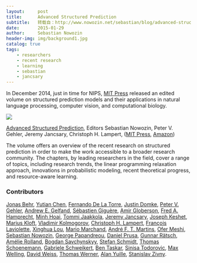 ```yaml
---
layout:     post
title:      Advanced Structured Prediction
subtitle:   转载自：http://www.nowozin.net/sebastian/blog/advanced-structured-prediction.html
date:       2015-01-29
author:     Sebastian Nowozin
header-img: img/background1.jpg
catalog: true
tags:
    - researchers
    - recent research
    - learning
    - sebastian
    - jancsary
---
```


In December 2014, just in time for NIPS, [MIT Press](http://mitpress.mit.edu/)
released an edited volume on structured prediction models and their
applications in natural language processing, computer vision, and
computational biology.

![](http://www.nowozin.net/sebastian/blog/images/asp-cover.jpg)


[Advanced Structured Prediction](http://mitpress.mit.edu/books/advanced-structured-prediction),
Editors Sebastian Nowozin, Peter V. Gehler, Jeremy Jancsary,
Christoph H. Lampert,
([MIT Press](http://mitpress.mit.edu/),
[Amazon](http://www.amazon.com/Advanced-Structured-Prediction-Information-Processing/dp/0262028379))

The volume offers an overview of the recent research on structured prediction
in order to make the work accessible to a broader research community. The
chapters, by leading researchers in the field, cover a range of topics,
including research trends, the linear programming relaxation approach,
innovations in probabilistic modeling, recent theoretical progress, and
resource-aware learning.

### Contributors

[Jonas Behr](https://www1.ethz.ch/bsse/cbg/people/behrj),
[Yutian Chen](http://yutianchen.com/),
[Fernando De La Torre](http://www.cs.cmu.edu/~ftorre),
[Justin Domke](http://users.cecs.anu.edu.au/~jdomke),
[Peter V. Gehler](http://files.is.tue.mpg.de/pgehler),
[Andrew E. Gelfand](http://labs.yahoo.com/author/agelfand),
[Sébastien Giguère](http://graal.ift.ulaval.ca/),
[Amir Globerson](http://www.cs.huji.ac.il/~gamir),
[Fred A. Hamprecht](http://hci.iwr.uni-heidelberg.de/Staff/fhamprec),
[Minh Hoai](http://www3.cs.stonybrook.edu/~minhhoai),
[Tommi Jaakkola](http://people.csail.mit.edu/tommi),
[Jeremy Jancsary](http://www.jancsary.net/),
[Joseph Keshet](http://u.cs.biu.ac.il/~jkeshet),
[Marius Kloft](http://www2.informatik.hu-berlin.de/~kloftmar),
[Vladimir Kolmogorov](http://pub.ist.ac.at/~vnk),
[Christoph H. Lampert](http://pub.ist.ac.at/~chl),
[François Laviolette](http://www2.ift.ulaval.ca/~laviolette),
[Xinghua Lou](http://www.xinghua-lou.org/),
[Mario Marchand](http://www2.ift.ulaval.ca/~mmarchand),
[André F. T. Martins](http://www.cs.cmu.edu/~afm/Home.html),
[Ofer Meshi](http://ttic.uchicago.edu/~meshi),
[Sebastian Nowozin](http://www.nowozin.net/),
[George Papandreou](http://ttic.uchicago.edu/~gpapan),
[Daniel Prusa](http://cmp.felk.cvut.cz/~prusapa1),
[Gunnar Rätsch](http://cbio.mskcc.org/directory/gunnar-ratsch/index.html),
[Amélie Rolland](http://graal.ift.ulaval.ca/),
[Bogdan Savchynskyy](http://hci.iwr.uni-heidelberg.de/Staff/bsavchyn),
[Stefan Schmidt](http://ipa.iwr.uni-heidelberg.de/dokuwiki/doku.php?id=schmidt),
[Thomas Schoenemann](http://user.phil-fak.uni-duesseldorf.de/~tosch),
[Gabriele Schweikert](http://homepages.inf.ed.ac.uk/gschweik),
[Ben Taskar](http://www.bentaskar.com/),
[Sinisa Todorovic](http://web.engr.oregonstate.edu/~sinisa),
[Max Welling](http://www.mlplatform.nl/researchgroups/machine-learning-group-university-of-amsterdam),
[David Weiss](http://scholar.google.com/citations?user=wMV9MiMAAAAJ&hl=en),
[Thomas Werner](http://cmp.felk.cvut.cz/~werner),
[Alan Yuille](http://www.stat.ucla.edu/~yuille),
[Stanislav Zivny](http://www.cs.ox.ac.uk/Stanislav.Zivny/homepage).
